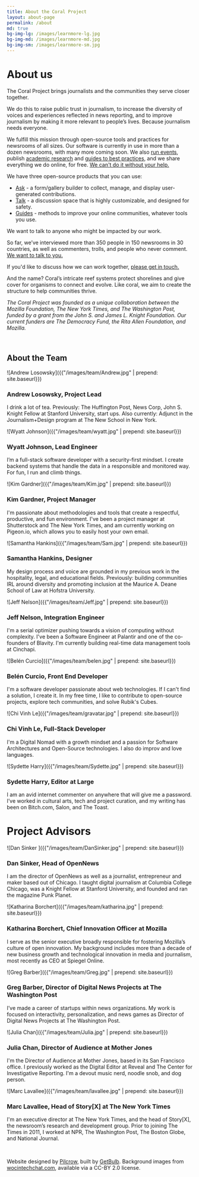 ```yaml
---
title: About the Coral Project
layout: about-page
permalink: /about
md: true
bg-img-lg: /images/learnmore-lg.jpg
bg-img-md: /images/learnmore-md.jpg
bg-img-sm: /images/learnmore-sm.jpg
---
```

# About us

The Coral Project brings journalists and the communities they serve closer together. 

We do this to raise public trust in journalism, to increase the diversity of voices and experiences reflected in news reporting, and to improve journalism by making it more relevant to people’s lives. Because journalism needs everyone. 

We fulfill this mission through open-source tools and practices for newsrooms of all sizes. Our software is currently in use in more than a dozen newsrooms, with many more coming soon. We also [run events](https://blog.coralproject.net/beyond-comments-our-first-event/), publish [academic research](https://coralproject.net/research.html) and [guides to best practices](https://blog.coralproject.net/), and we share everything we do online, for free. [We can't do it without your help.](https://coralproject.net/contribute.html)

We have three open-source products that you can use:

* [Ask](/products/ask.html) -  a form/gallery builder to collect, manage, and display user-generated contributions. 
* [Talk](/products/talk.html) - a discussion space that is highly customizable, and designed for safety.
* [Guides](/products/guides.html) - methods to improve your online communities, whatever tools you use.

We want to talk to anyone who might be impacted by our work.

So far, we’ve interviewed more than 350 people in 150 newsrooms in 30 countries, as well as commenters, trolls, and people who never comment. [We want to talk to you.](/contact.html)

If you'd like to discuss how we can work together, [please get in touch.](/contact.html)

And the name? Coral’s intricate reef systems protect shorelines and give cover for organisms to connect and evolve. Like coral, we aim to create the structure to help communities thrive.

*The Coral Project was founded as a unique collaboration between the Mozilla Foundation, The New York Times, and The Washington Post, funded by a grant from the John S. and James L. Knight Foundation. Our current funders are The Democracy Fund, the Rita Allen Foundation, and Mozilla.*

&nbsp;

## About the Team

![Andrew Losowsky]({{"/images/team/Andrew.jpg" | prepend: site.baseurl}})

### Andrew Losowsky, Project Lead
I drink a lot of tea. Previously: The Huffington Post, News Corp, John S. Knight Fellow at Stanford University, start ups. Also currently: Adjunct in the Journalism+Design program at The New School in New York.

![Wyatt Johnson]({{"/images/team/wyatt.jpg" | prepend: site.baseurl}})

### Wyatt Johnson, Lead Engineer
I’m a full-stack software developer with a security-first mindset. I create backend systems that handle the data in a responsible and monitored way. For fun, I run and climb things.

![Kim Gardner]({{"/images/team/Kim.jpg" | prepend: site.baseurl}})

### Kim Gardner, Project Manager
I'm passionate about methodologies and tools that create a respectful, productive, and fun environment. I've been a project manager at Shutterstock and The New York Times, and am currently working on Pigeon.io, which allows you to easily host your own email.

![Samantha Hankins]({{"/images/team/Sam.jpg" | prepend: site.baseurl}})

### Samantha Hankins, Designer
My design process and voice are grounded in my previous work in the hospitality, legal, and educational fields. Previously: building communities IRL around diversity and promoting inclusion at the Maurice A. Deane School of Law at Hofstra University.

![Jeff Nelson]({{"/images/team/Jeff.jpg" | prepend: site.baseurl}})

### Jeff Nelson, Integration Engineer
I'm a serial optimizer pushing towards a vision of computing without complexity. I've been a Software Engineer at Palantir and one of the co-founders of Blavity. I'm currently building real-time data management tools at Cinchapi. 

![Belén Curcio]({{"/images/team/belen.jpg" | prepend: site.baseurl}})

### Belén Curcio, Front End Developer
I'm a software developer passionate about web technologies. If I can't find a solution, I create it. In my free time, I like to contribute to open-source projects, explore tech communities, and solve Rubik's Cubes.

![Chi Vinh Le]({{"/images/team/gravatar.jpg" | prepend: site.baseurl}})

### Chi Vinh Le, Full-Stack Developer
I'm a Digital Nomad with a growth mindset and a passion for Software Architectures and Open-Source technologies. I also do improv and love languages.

![Sydette Harry]({{"/images/team/Sydette.jpg" | prepend: site.baseurl}})

### Sydette Harry, Editor at Large
I am an avid internet commenter on anywhere that will give me a password. I’ve worked in cultural arts, tech and project curation, and my writing has been on Bitch.com, Salon, and The Toast.
# Project Advisors

![Dan Sinker ]({{"/images/team/DanSinker.jpg" | prepend: site.baseurl}})

### Dan Sinker, Head of OpenNews
I am the director of OpenNews as well as a journalist, entrepreneur and maker based out of Chicago. I taught digital journalism at Columbia College Chicago, was a Knight Fellow at Stanford University, and founded and ran the magazine Punk Planet.

![Katharina Borchert]({{"/images/team/katharina.jpg" | prepend: site.baseurl}})

### Katharina Borchert, Chief Innovation Officer at Mozilla
I serve as the senior executive broadly responsible for fostering Mozilla’s culture of open innovation. My background includes more than a decade of new business growth and technological innovation in media and journalism, most recently as CEO at Spiegel Online.

![Greg Barber]({{"/images/team/Greg.jpg" | prepend: site.baseurl}})

### Greg Barber, Director of Digital News Projects at The Washington Post
I’ve made a career of startups within news organizations. My work is focused on interactivity, personalization, and news games as Director of Digital News Projects at The Washington Post.

![Julia Chan]({{"/images/team/Julia.jpg" | prepend: site.baseurl}})

### Julia Chan, Director of Audience at Mother Jones
I'm the Director of Audience at Mother Jones, based in its San Francisco office. I previously worked as the Digital Editor at Reveal and The Center for Investigative Reporting. I'm a devout music nerd, noodle snob, and dog person.

![Marc Lavallee]({{"/images/team/lavallee.jpg" | prepend: site.baseurl}})

### Marc Lavallee, Head of Story[X] at The New York Times
I'm an executive director at The New York Times, and the head of Story[X], the newsroom’s research and development group. Prior to joining The Times in 2011, I worked at NPR, The Washington Post, The Boston Globe, and National Journal.

&nbsp;
&nbsp;


Website designed by [Pilcrow](http://www.pilcrow.ie/), built by [GetBulb](http://www.getbulb.com/). Background images from [wocintechchat.com](http://www.wocintechchat.com/), available via a CC-BY 2.0 license.
